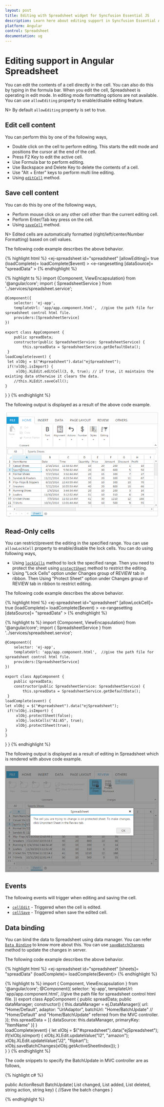 ```yaml
---
layout: post
title: Editing with Spreadsheet widget for Syncfusion Essential JS
description: Learn here about editing support in Syncfusion Essential Angular Spreadsheet Control, its elements, and more.
platform: Angular
control: Spreadsheet
documentation: ug
---
```


# Editing support in Angular Spreadsheet

You can edit the contents of a cell directly in the cell. You can also do this by typing in the formula bar. When you edit the cell, Spreadsheet is operating in edit mode. In editing mode formatting options are not available. You can use `allowEditing` property to enable/disable editing feature.

N> By default `allowEditing` property is set to true.

## Edit cell content

You can perform this by one of the following ways,

* Double click on the cell to perform editing. This starts the edit mode and positions the cursor at the end of the cell.
* Press F2 Key to edit the active cell.
* Use Formula bar to perform editing.
* Use Backspace and Delete Key to delete the contents of a cell.
* Use "Alt + Enter" keys to perform multi line editing.
* Using [`editCell`](https://help.syncfusion.com/api/js/ejspreadsheet#methods:xledit-editcell "editCell") method.

## Save cell content

You can do this by one of the following ways,

* Perform mouse click on any other cell other than the current editing cell.
* Perform Enter/Tab key press on the cell.
* Using [`saveCell`](https://help.syncfusion.com/api/js/ejspreadsheet#methods:xledit-savecell "saveCell") method.

N> Edited cells are automatically formatted (right/left/center/Number Formatting) based on cell values.

The following code example describes the above behavior.

{% highlight html %}
<ej-spreadsheet id="spreadsheet" [allowEditing]= true (loadComplete)= loadComplete($event) >
    <e-sheets>
        <e-sheet>
            <e-rangesettings>
                <e-rangesetting [dataSource]= "spreadData" ></e-rangesetting>
            </e-rangesettings>
        </e-sheet>
    </e-sheets>
</ej-spreadsheet>
{% endhighlight %}

{% highlight ts %}
import {Component, ViewEncapsulation} from '@angular/core';
import { SpreadsheetService } from '../services/spreadsheet.service';

    @Component({
        selector: 'ej-app',
        templateUrl: 'app/app.component.html',  //give the path file for spreadsheet control html file.
        providers:[SpreadsheetService]
    })

    export class AppComponent {
        public spreadData;
        constructor(public SpreadsheetService: SpreadsheetService) {
            this.spreadData = SpreadsheetService.getDefaultData();
     }
    loadComplete(event) {
     let xlObj = $("#spreadsheet").data("ejSpreadsheet");
     if(!xlObj.isImport) {
         xlObj.XLEdit.editCell(3, 0, true); // if true, it maintains the existing data otherwise it clears the data.
        //this.XLEdit.saveCell();
    }
  }
}
{% endhighlight %}

The following output is displayed as a result of the above code example.

![Angular Spreadsheet Read Only cells](Editing_images/Editing_img1.png)

## Read-Only cells

You can restrict/prevent the editing in the specified range. You can use `allowLockCell` property to enable/disable the lock cells. You can do using following ways,

* Using [`lockCells`](https://help.syncfusion.com/api/js/ejspreadsheet#methods:lockcells "lockCells") method to lock the specified range. Then you need to protect the sheet using [`protectSheet`](https://help.syncfusion.com/api/js/ejspreadsheet#methods:protectsheet "protectSheet") method to restrict the editing.
* Using "Lock Cells" option under Changes group of REVIEW tab in ribbon. Then Using "Protect Sheet" option under Changes group of REVIEW tab in ribbon to restrict editing.

The following code example describes the above behavior.

{% highlight html %}
<ej-spreadsheet id="spreadsheet" [allowLockCell]= true (loadComplete)= loadComplete($event) >
    <e-sheets>
        <e-sheet>
            <e-rangesettings>
                <e-rangesetting [dataSource]= "spreadData" ></e-rangesetting>
            </e-rangesettings>
        </e-sheet>
    </e-sheets>
</ej-spreadsheet>
{% endhighlight %}

{% highlight ts %}
import {Component, ViewEncapsulation} from '@angular/core';
import { SpreadsheetService } from '../services/spreadsheet.service';

    @Component({
        selector: 'ej-app',
        templateUrl: 'app/app.component.html',  //give the path file for spreadsheet control html file.
        providers:[SpreadsheetService]
    })

    export class AppComponent {
        public spreadData;
        constructor(public SpreadsheetService: SpreadsheetService) {
            this.spreadData = SpreadsheetService.getDefaultData();
     }
    loadComplete(event) {
    let xlObj = $("#spreadsheet").data("ejSpreadsheet");
     if(!xlObj.isImport) {
         xlObj.protectSheet(false);
         xlObj.lockCells("A1:A5", true);
         xlObj.protectSheet(true);
    }
    }
  }
}
{% endhighlight %}

The following output is displayed as a result of editing in Spreadsheet which is rendered with above code example.

![Angular Spreadsheet Events](Editing_images/Editing_img2.png)

## Events

The following events will trigger when editing and saving the cell. 

* [`cellEdit`](https://help.syncfusion.com/api/js/ejspreadsheet#events:celledit"cellEdit") - Triggered when the cell is edited.
* [`cellSave`](https://help.syncfusion.com/api/js/ejspreadsheet#events:cellsave"cellSave") - Triggered when save the edited cell.

## Data binding

You can bind the data to Spreadsheet using data manager. You can refer [`Data Binding`](https://help.syncfusion.com/angular-2/spreadsheet/data-binding# "Data Binding") to know more about this. You can use [`saveBatchChanges`](https://help.syncfusion.com/api/js/ejspreadsheet#methods:savebatchchanges "saveBatchChanges") method to update the changes in server.  

The following code example describes the above behavior.

{% highlight html %}
<ej-spreadsheet id="spreadsheet" [sheets]= "spreadData" (loadComplete)= loadComplete($event)>
</ej-spreadsheet>
{% endhighlight %}

{% highlight ts %}
import { Component, ViewEncapsulation } from '@angular/core';
@Component({
  selector: 'ej-app',
  templateUrl: 'app/app.component.html',  //give the path file for spreadsheet control html file.
})
export class AppComponent {
  public spreadData;
  public dataManager;
  constructor() {
    this.dataManager = ej.DataManager({
      url: "Home/Default", adaptor: "UrlAdaptor", batchUrl: "Home/BatchUpdate" 
       //  "Home/Default" and "Home/BatchUpdate" referred from the MVC controller.
    });
    this.spreadData = [{
      dataSource: this.dataManager,
      primaryKey: "ItemName"
    }]
  }  
 loadComplete(event) {
     let xlObj = $("#spreadsheet").data("ejSpreadsheet");
     if(!xlObj.isImport) {
        xlObj.XLEdit.updateValue("I2", "amazon");
        xlObj.XLEdit.updateValue("J2", "flipkart");
        xlObj.saveBatchChanges(xlObj.getActiveSheetIndex());
    }    
  }
}
{% endhighlight %}

The code snippets to specify the BatchUpdate in MVC controller are as follows,

{% highlight c# %}

public ActionResult BatchUpdate( List<ItemDetail> changed,  List<ItemDetail> added,  List<ItemDetail> deleted, string action, string key)
{
    //Save the batch changes
}

{% endhighlight %}